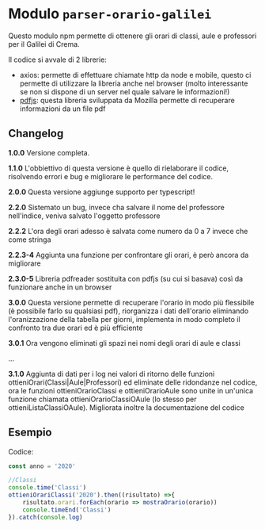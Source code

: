 # Modulo ```parser-orario-galilei```

Questo modulo npm permette di ottenere gli orari di classi, aule e professori per il Galilei di Crema.

Il codice si avvale di 2 librerie:

- axios: permette di effettuare chiamate http da node e mobile, questo ci permette di utilizzare la libreria anche nel browser (molto interessante se non si dispone di un server nel quale salvare le informazioni!)
- [pdfjs](https://mozilla.github.io/pdf.js/getting_started/): questa libreria sviluppata da Mozilla permette di recuperare informazioni da un file pdf

## Changelog

**1.0.0** Versione completa.

**1.1.0** L'obbiettivo di questa versione è quello di rielaborare il codice, risolvendo
    errori e bug e migliorare le performance del codice.

**2.0.0** Questa versione aggiunge supporto per typescript!

**2.2.0** Sistemato un bug, invece cha salvare il nome del professore nell'indice, veniva salvato l'oggetto professore

**2.2.2** L'ora degli orari adesso è salvata come  numero da 0 a 7 invece che come stringa

**2.2.3-4** Aggiunta una funzione per confrontare gli orari, è però ancora da migliorare

**2.3.0-5** Libreria pdfreader sostituita con pdfjs (su cui si basava) così da funzionare anche in un browser

**3.0.0** Questa versione permette di recuperare l'orario in modo più flessibile (è possibile farlo su qualsiasi pdf), riorganizza i dati dell'orario eliminando l'oranizzazione della tabella per giorni, implementa in modo completo il confronto tra due orari ed è più efficiente

**3.0.1** Ora vengono eliminati gli spazi nei nomi degli orari di aule e classi

...

**3.1.0** Aggiunta di dati per i log nei valori di ritorno delle funzioni ottieniOrari(Classi|Aule|Professori) ed eliminate delle ridondanze nel codice, ora le funzioni ottieniOrarioClassi e ottieniOrarioAule sono unite in un'unica funzione chiamata ottieniOrarioClassiOAule (lo stesso per ottieniListaClassiOAule). Migliorata inoltre la documentazione del codice

## Esempio

Codice:

```Typescript
const anno = '2020'

//Classi
console.time('Classi')
ottieniOrariClassi('2020').then((risultato) =>{
    risultato.orari.forEach(orario => mostraOrario(orario))
    console.timeEnd('Classi')
}).catch(console.log)
```
